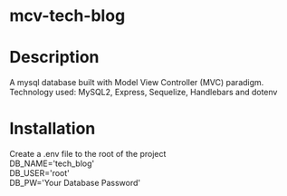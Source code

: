 # mcv-tech-blog

# Description 

A mysql database built with Model View Controller (MVC) paradigm. Technology used: MySQL2, Express, Sequelize, Handlebars and dotenv

# Installation 

Create a .env file to the root of the project <br /> 
DB_NAME='tech_blog' <br />
DB_USER='root' <br /> 
DB_PW='Your Database Password' <br /> 

